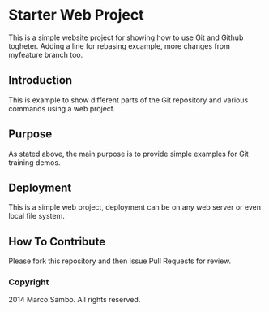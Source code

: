 # Starter Web Project

This is a simple website project for showing how to use Git and Github togheter. Adding a line for rebasing excample, more changes from myfeature branch too.

## Introduction

This is example to show different parts of the Git repository and various commands using a web project.

## Purpose

As stated above, the main purpose is to provide simple examples for Git training demos.

## Deployment

This is a simple web project, deployment can be on any web server or even local file system.

## How To Contribute

Please fork this repository and then issue Pull Requests for review.

### Copyright

2014 Marco.Sambo. All rights reserved.